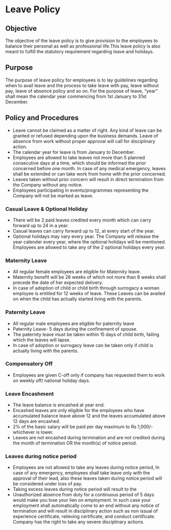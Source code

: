 # Leave Policy
## Objective
 The objective of the leave policy is to give provision to the employees to balance their personal as well as professional life.This leave policy is also meant to fulfill the statutory requirement regarding leave and holidays. 
## Purpose
The purpose of leave policy for employees is to lay guidelines regarding when to avail leave and the process to take leave with pay, leave without pay, leave of absence policy and so on.
For the purpose of leave, “year” shall mean the calendar year commencing from 1st January to 31st December.
## Policy and Procedures
 - Leave cannot be claimed as a matter of right. Any kind of leave can be granted or refused depending upon the business demands. Leave of absence from work without proper approval will call for disciplinary action. 
 - The calendar year for leave is from January to December.
 - Employees are allowed to take leaves not more than 5 planned consecutive days at a time, which should be informed the prior concerned before one month. In case of any medical emergency, leaves shall be extended or can take work from home with the prior concerned.
 - Leaves taken without prior concern will result in direct termination from the Company without any notice.
 - Employees participating in events/programmes representing the Company will not be marked as leave. 
 ### Casual Leave & Optional Holiday
 - There will be 2 paid leaves credited every month which can carry forward up to 24 in a year.
 - Casual leaves can carry forward up to 12, at every start of the year.
 - Optional holidays may vary every year. The Company will release the year calender every year, where the optional holidays will be mentioned. Employees are allowed to take any of the 2 optional holidays every year. 
 ### Maternity Leave
 - All regular female employees are eligible for Maternity leave.
 - Maternity benefit will be 26 weeks of which not more than 8 weeks shall precede the date of her expected delivery.
 - In case of adoption of child or child birth through surrogacy a woman employee is entitled for 12 weeks of leave. These Leaves can be availed on when the child has actually started living with the parents.
 ### Paternity Leave
 - All regular male employees are eligible for paternity leave
 - Paternity Leave- 5 days during the confinement of spouse.
 - The paternity leave must be taken within 15 days of child birth, failing which the leaves will lapse.
 - In case of adoption or surrogacy leave can be taken only if child is actually living with the parents.
 ### Compensatory Off
 - Employees are given C-off only if company has requested them to work on weekly off/  national holiday days.
 ### Leave Encashment
- The leave balance is encashed at year end.
- Encashed leaves are only eligible for the employees who have accumulated balance leave above 12 and the leaves accumulated above 12 days are encashed. 
- 2% of the basic salary will be paid per day maximum to Rs 1,000/- whichever is lower.
- Leaves are not encashed during termination and are not credited during the month of termination OR the month(s) of notice period.
### Leaves during notice period
- Employees are not allowed to take any leaves during notice period, In case of any emergency, employees shall take leave only with the approval of their lead, also these leaves taken during notice period will be considered under loss of pay.
- Taking excess leaves during notice period will result to the 
- Unauthorized absence from duty for a continuous period of 5 days would make you lose your lien on employment. In such case your employment shall automatically come to an end without any notice of termination and will result in disciplinary action such as non issual of experience certificate, relieving certificate, and conduct certificate. Company has the right to take any severe disciplinary actions.